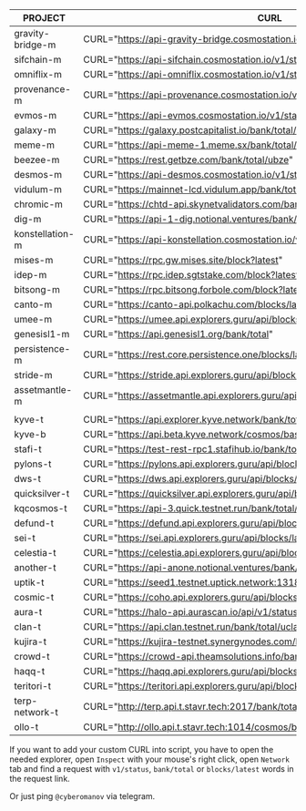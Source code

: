 **PROJECT** | **CURL** |
--- | --- |
gravity-bridge-m | CURL="https://api-gravity-bridge.cosmostation.io/v1/status" |
sifchain-m | CURL="https://api-sifchain.cosmostation.io/v1/status" |
omniflix-m | CURL="https://api-omniflix.cosmostation.io/v1/status" |
provenance-m | CURL="https://api-provenance.cosmostation.io/v1/status" |
evmos-m | CURL="https://api-evmos.cosmostation.io/v1/status" |
galaxy-m | CURL="https://galaxy.postcapitalist.io/bank/total/uglx" |
meme-m | CURL="https://api-meme-1.meme.sx/bank/total/umeme" |
beezee-m | CURL="https://rest.getbze.com/bank/total/ubze" |
desmos-m | CURL="https://api-desmos.cosmostation.io/v1/status" |
vidulum-m | CURL="https://mainnet-lcd.vidulum.app/bank/total/uvdl" |
chromic-m | CURL="https://chtd-api.skynetvalidators.com/bank/total/ucht" |
dig-m | CURL="https://api-1-dig.notional.ventures/bank/total/udig" |
konstellation-m | CURL="https://api-konstellation.cosmostation.io/v1/status" |
mises-m | CURL="https://rpc.gw.mises.site/block?latest" |
idep-m | CURL="https://rpc.idep.sgtstake.com/block?latest" |
bitsong-m | CURL="https://rpc.bitsong.forbole.com/block?latest" |
canto-m | CURL="https://canto-api.polkachu.com/blocks/latest" |
umee-m | CURL="https://umee.api.explorers.guru/api/blocks/latest" |
genesisl1-m | CURL="https://api.genesisl1.org/bank/total" |
persistence-m | CURL="https://rest.core.persistence.one/blocks/latest" |
stride-m | CURL="https://stride.api.explorers.guru/api/blocks/latest" |
assetmantle-m | CURL="https://assetmantle.api.explorers.guru/api/blocks/latest" |
 | |
kyve-t | CURL="https://api.explorer.kyve.network/bank/total/tkyve" |
kyve-b | CURL="https://api.beta.kyve.network/cosmos/base/tendermint/v1beta1/blocks/latest" |
stafi-t | CURL="https://test-rest-rpc1.stafihub.io/bank/total/ufis" |
pylons-t | CURL="https://pylons.api.explorers.guru/api/blocks/latest" |
dws-t | CURL="https://dws.api.explorers.guru/api/blocks/latest" |
quicksilver-t | CURL="https://quicksilver.api.explorers.guru/api/blocks/latest" |
kqcosmos-t | CURL="https://api-3.quick.testnet.run/bank/total/uatom" |
defund-t | CURL="https://defund.api.explorers.guru/api/blocks/latest" |
sei-t | CURL="https://sei.api.explorers.guru/api/blocks/latest" |
celestia-t | CURL="https://celestia.api.explorers.guru/api/blocks/latest" |
another-t | CURL="https://api-anone.notional.ventures/bank/total/uan1" |
uptik-t | CURL="https://seed1.testnet.uptick.network:1318/bank/total" |
cosmic-t | CURL="https://coho.api.explorers.guru/api/blocks/latest" |
aura-t | CURL="https://halo-api.aurascan.io/api/v1/status" |
clan-t | CURL="https://api.clan.testnet.run/bank/total/uclan" |
kujira-t | CURL="https://kujira-testnet.synergynodes.com/bank/total/ukuji" |
crowd-t | CURL="https://crowd-api.theamsolutions.info/bank/total" |
haqq-t | CURL="https://haqq.api.explorers.guru/api/blocks/latest" |
teritori-t | CURL="https://teritori.api.explorers.guru/api/blocks/latest" |
terp-network-t | CURL="http://terp.api.t.stavr.tech:2017/bank/total" |
ollo-t | CURL="http://ollo.api.t.stavr.tech:1014/cosmos/bank/v1beta1/supply/utollo" |

If you want to add your custom CURL into script, you have to open the needed explorer, open `Inspect` with your mouse's right click, open `Network` tab and find a request with `v1/status`, `bank/total` or `blocks/latest` words in the request link. 

Or just ping `@cyberomanov` via telegram.
